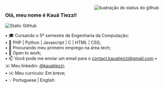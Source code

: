<img align='right' src="https://github-readme-stats.vercel.app/api?username=kauatiezzi&show_icons=true&title_color=783c00&text_color=af552e&icon_color=783c00&bg_color=f8efd4&cache_seconds=2300" alt="ilustração do status do github">

### Olá, meu nome é Kauã Tiezzi!

<img src="https://img.shields.io/static/v1?label=Overview&message=Kauã Tiezzi&color=f8efd4&style=for-the-badge&logo=GitHub" alt="Static GitHub">

• 🎓 Cursando o 5º semestre de Engenharia da Computação; <br>
• 🌱 PHP | Python | Javascript | C | HTML | CSS; <Br>
• 💞️ Procurando meu primeiro emprego na área tech; <br>
• 👀 Open to work; <br>
• 📫 Você pode me enviar um email para o  [contact.kauatiezzi@gmail.com](contact.kauatiezzi@gmail.com) 
• ✉️ Meu linkedin: [@kauatiezzi](https://www.linkedin.com/in/kauatiezzi/); <Br>
• ✉️ Meu currículo: Em breve; <Br>
• 💡 Portuguese | English <br>
